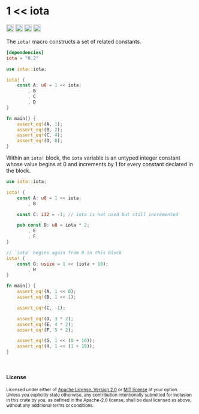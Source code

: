 1 &lt;&lt; iota
===============

[<img alt="github" src="https://img.shields.io/badge/github-dtolnay/iota-8da0cb?style=for-the-badge&labelColor=555555&logo=github" height="20">](https://github.com/dtolnay/iota)
[<img alt="crates.io" src="https://img.shields.io/crates/v/iota.svg?style=for-the-badge&color=fc8d62&logo=rust" height="20">](https://crates.io/crates/iota)
[<img alt="docs.rs" src="https://img.shields.io/badge/docs.rs-iota-66c2a5?style=for-the-badge&labelColor=555555&logo=docs.rs" height="20">](https://docs.rs/iota)
[<img alt="build status" src="https://img.shields.io/github/actions/workflow/status/dtolnay/iota/ci.yml?branch=master&style=for-the-badge" height="20">](https://github.com/dtolnay/iota/actions?query=branch%3Amaster)

The `iota!` macro constructs a set of related constants.

```toml
[dependencies]
iota = "0.2"
```

```rust
use iota::iota;

iota! {
    const A: u8 = 1 << iota;
        , B
        , C
        , D
}

fn main() {
    assert_eq!(A, 1);
    assert_eq!(B, 2);
    assert_eq!(C, 4);
    assert_eq!(D, 8);
}
```

Within an `iota!` block, the `iota` variable is an untyped integer constant
whose value begins at 0 and increments by 1 for every constant declared in
the block.

```rust
use iota::iota;

iota! {
    const A: u8 = 1 << iota;
        , B

    const C: i32 = -1; // iota is not used but still incremented

    pub const D: u8 = iota * 2;
        , E
        , F
}

// `iota` begins again from 0 in this block
iota! {
    const G: usize = 1 << (iota + 10);
        , H
}

fn main() {
    assert_eq!(A, 1 << 0);
    assert_eq!(B, 1 << 1);

    assert_eq!(C, -1);

    assert_eq!(D, 3 * 2);
    assert_eq!(E, 4 * 2);
    assert_eq!(F, 5 * 2);

    assert_eq!(G, 1 << (0 + 10));
    assert_eq!(H, 1 << (1 + 10));
}
```

<br>

#### License

<sup>
Licensed under either of <a href="LICENSE-APACHE">Apache License, Version
2.0</a> or <a href="LICENSE-MIT">MIT license</a> at your option.
</sup>

<br>

<sub>
Unless you explicitly state otherwise, any contribution intentionally submitted
for inclusion in this crate by you, as defined in the Apache-2.0 license, shall
be dual licensed as above, without any additional terms or conditions.
</sub>

